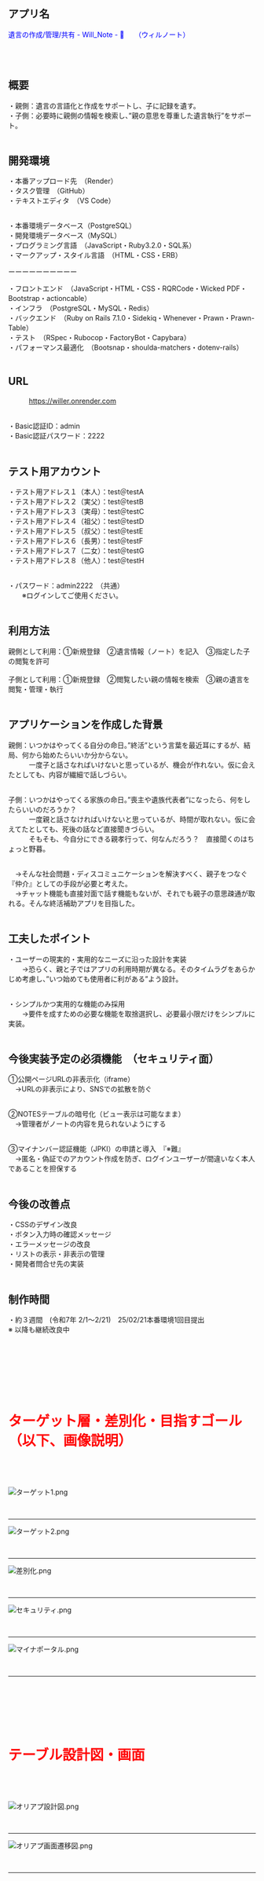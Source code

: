 

## アプリ名
 <p style="color: blue;">遺言の作成/管理/共有 - Will_Note -  📓　　（ウィルノート）</p><br><br>



## 概要
・親側：遺言の言語化と作成をサポートし、子に記録を遺す。<br>
・子側：必要時に親側の情報を検索し、”親の意思を尊重した遺言執行”をサポート。<br><br>



## 開発環境
・本番アップロード先　（Render）<br>
・タスク管理　（GitHub）<br>
・テキストエディタ　（VS Code）<br><br>

・本番環境データベース（PostgreSQL）<br>
・開発環境データベース（MySQL）<br>
・プログラミング言語　（JavaScript・Ruby3.2.0・SQL系）<br>
・マークアップ・スタイル言語　（HTML・CSS・ERB）<br>

ーーーーーーーーーー<br>

・フロントエンド　（JavaScript・HTML・CSS・RQRCode・Wicked PDF・Bootstrap・actioncable）<br>
・インフラ　（PostgreSQL・MySQL・Redis）<br>
・バックエンド　（Ruby on Rails 7.1.0・Sidekiq・Whenever・Prawn・Prawn-Table）<br>
・テスト　（RSpec・Rubocop・FactoryBot・Capybara）<br>
・パフォーマンス最適化　（Bootsnap・shoulda-matchers・dotenv-rails）<br><br>



## URL
　　　https://willer.onrender.com <br><br>

・Basic認証ID：admin<br>
・Basic認証パスワード：2222<br><br>



## テスト用アカウント
・テスト用アドレス１（本人）：test＠testA<br>
・テスト用アドレス２（実父）：test＠testB<br>
・テスト用アドレス３（実母）：test＠testC<br>
・テスト用アドレス４（祖父）：test＠testD<br>
・テスト用アドレス５（叔父）：test＠testE<br>
・テスト用アドレス６（長男）：test＠testF<br>
・テスト用アドレス７（二女）：test＠testG<br>
・テスト用アドレス８（他人）：test＠testH<br><br>

・パスワード：admin2222　（共通）<br>
　　※ログインしてご使用ください。<br><br>



## 利用方法
親側として利用：①新規登録　②遺言情報（ノート）を記入　③指定した子の閲覧を許可<br>
<br>
子側として利用：①新規登録　②閲覧したい親の情報を検索　③親の遺言を閲覧・管理・執行<br><br>



## アプリケーションを作成した背景
親側：いつかはやってくる自分の命日。”終活”という言葉を最近耳にするが、結局、何から始めたらいいか分からない。<br>
　　　一度子と話さなればいけないと思っているが、機会が作れない。仮に会えたとしても、内容が繊細で話しづらい。<br><br>

子側：いつかはやってくる家族の命日。”喪主や遺族代表者”になったら、何をしたらいいのだろうか？<br>
　　　一度親と話さなければいけないと思っているが、時間が取れない。仮に会えてたとしても、死後の話など直接聞きづらい。<br>
　　　そもそも、今自分にできる親孝行って、何なんだろう？　直接聞くのはちょっと野暮。<br><br>

　→そんな社会問題・ディスコミュニケーションを解決すべく、親子をつなぐ『仲介』としての手段が必要と考えた。<br>
　→チャット機能も直接対面で話す機能もないが、それでも親子の意思疎通が取れる。そんな終活補助アプリを目指した。<br><br>


## 工夫したポイント
・ユーザーの現実的・実用的なニーズに沿った設計を実装<br>
　　→恐らく、親と子ではアプリの利用時期が異なる。そのタイムラグをあらかじめ考慮し、”いつ始めても使用者に利がある”よう設計。<br><br>
  
・シンプルかつ実用的な機能のみ採用<br>
　　→要件を成すための必要な機能を取捨選択し、必要最小限だけをシンプルに実装。<br><br>



## 今後実装予定の必須機能　（セキュリティ面）
①公開ページURLの非表示化（iframe）<br>
　→URLの非表示により、SNSでの拡散を防ぐ<br><br>
 
②NOTESテーブルの暗号化（ビュー表示は可能なまま）<br>
　→管理者がノートの内容を見られないようにする<br><br>
 
③マイナンバー認証機能（JPKI）の申請と導入　『※難』　<br>
　→匿名・偽証でのアカウント作成を防ぎ、ログインユーザーが間違いなく本人であることを担保する<br><br>



## 今後の改善点
・CSSのデザイン改良<br>
・ボタン入力時の確認メッセージ<br>
・エラーメッセージの改良<br>
・リストの表示・非表示の管理<br>
・開発者問合せ先の実装<br><br>



## 制作時間
・約３週間　(令和7年 2/1〜2/21)　25/02/21本番環境1回目提出<br>
   ※ 以降も継続改良中<br><br>



<br>
<br>
<br>
<br>
<br>



# <p style="color: red;">ターゲット層・差別化・目指すゴール（以下、画像説明）</p>
<br><br>

![ターゲット1.png](./app/assets/images/ターゲット1.png)

<br>
<hr>


![ターゲット2.png](./app/assets/images/ターゲット2.png)

<br>
<hr>


![差別化.png](./app/assets/images/差別化.png)

<br>
<hr>


![セキュリティ.png](./app/assets/images/セキュリティ.png)

<br>
<hr>


![マイナポータル.png](./app/assets/images/マイナポータル.png)

<br>
<hr>



<br>
<br>
<br>
<br>
<br>



# <p style="color: red;">テーブル設計図・画面</p>
<br><br>



![オリアプ設計図.png](./app/assets/images/オリアプ_テーブル設計図.png)

<br>
<hr>


![オリアプ画面遷移図.png](./app/assets/images/オリアプ_画面遷移図.png)

<br>
<hr>


<br>
<br>
<br>
<br>
<br>




## アプリの操作画面
<br><br>

![ログインページ.png](./app/assets/images/ログインページ.png)

<br>
<hr>


![マイページ.png](./app/assets/images/マイページ.png)

<br>
<hr>


![ノート画面.png](./app/assets/images/ノート画面.png)

<br>
<hr>


![公開ページPDF.png](./app/assets/images/公開ページPDF.png)

<br>
<hr>





<br>
<br>
<br>
<br>
<br>



ーーーーーーーーーーーーーーーーーーーーーーーーーーーーーーーーーーーーーーーーーーーーー

<br>
<br>
<br>
<br>
<br>









# <p style="color: red;">テーブル設計の詳細（以下、カラム一覧）</p>
<br><br>

## 1.users テーブル（ユーザー情報）
| Column                        | Type   | Options     |
| ----------------------------- | ------ | ----------- |
| uuid                          | string | null: false, unique: true |
| email                         | string | null: false, unique: true |
| encrypted_password            | string | null: false |
| first_name                    | string | null: false |
| first_name_furigana           | string | null: false |
| last_name                     | string | null: false |
| last_name_furigana            | string | null: false |
| birthday                      | date   | null: false |
| blood_type                    | string | null: false |
| address                       | string | null: false |
| phone_number                  | string | null: false, unique: true |
| reset_password_token          | string | null: false, unique: true |
| reset_password_sent_at        | datetime | null: true |
| remember_created_at           | datetime | null: true |
| last_logout_at                | datetime | null: true |
| created_at                    | datetime | null: false (t.timestamps) |
| updated_at                    | datetime | null: false (t.timestamps) |


### 1.Association
has_many :notes
has_many :view_permissions, foreign_key: :owner_id, dependent: :destroy
has_many :view_requests, foreign_key: :user_id, dependent: :destroy
has_many :view_accesses_as_owner, class_name: 'ViewAccess', foreign_key: :owner_id, dependent: :destroy
has_many :view_accesses_as_viewer, class_name: 'ViewAccess', foreign_key: :viewer_id, dependent: :destroy


<br>
<hr>


## 2. view_permissions テーブル（閲覧許可情報）
| Column                   | Type       | Options                                   |
| ------------------------ | ---------- | ----------------------------------------- |
| owner_id                 | bigint     | null: false, foreign_key: { to_table: :users } |
| viewer_id                | bigint     | null: false, foreign_key: { to_table: :users } |
| first_name               | string     | null: false |
| first_name_furigana      | string     | null: false |
| last_name                | string     | null: false |
| last_name_furigana       | string     | null: false |
| birthday                 | date       | null: false |
| blood_type               | string     | null: false |
| on_mode                  | string     | null: false, default: “許可” |
| on_timer_value           | integer    | null: false, default: 1 |
| on_timer_unit            | string     | null: false, default: “day” |
| last_logout_at           | datetime   | null: true |


### **2. Association**
belongs_to :owner, class_name: 'User', foreign_key: 'owner_id'
belongs_to :viewer, class_name: 'User', foreign_key: 'viewer_id'


<br>
<hr>


## 3. view_requests テーブル（閲覧申請情報）
| Column              | Type       | Options                                         |
| ------------------- | ---------- | ----------------------------------------------- |
| user_id             | references | null: false, foreign_key: true                 | # 閲覧者
| first_name          | string     | null: false                                    |
| first_name_furigana | string     | null: false                                    |
| last_name           | string     | null: false                                    |
| last_name_furigana  | string     | null: false                                    |
| birthday            | date       | null: false                                    |
| blood_type          | string     | null: false                                    |
| relationship        | string     | null: false                                    |


### **3. Association**
belongs_to :user


<br>
<hr>


## 4. view_accesses テーブル（閲覧アクセス情報）
| Column           | Type       | Options                                         |
| ---------------- | ---------- | ----------------------------------------------- |
| public_page_url  | string     | null: true                                      |
| owner_id         | bigint     | null: false, foreign_key: { to_table: :users }  | # 公開者
| viewer_id        | bigint     | null: false, foreign_key: { to_table: :users }  | # 閲覧者
| last_accessed_at | datetime   | null: true                                      |
| access_count     | integer    | null: false, default: 0                         |
| last_rejected_at | datetime   | null: true                                      |
| rejected_count   | integer    | null: false, default: 0                         |


### **4. Association**
belongs_to :owner, class_name: 'User', foreign_key: 'owner_id'
belongs_to :viewer, class_name: 'User', foreign_key: 'viewer_id'


**✅ インデックス追加**
```ruby
add_index :view_accesses, [:owner_id, :viewer_id], unique: true
```


<br>
<hr>


## 5.notes テーブル（遺言データ）
| Column             | Type       | Options                        |
| ------------------ | ---------- | ------------------------------ |
| user_id            | references | null: false,foreign_key: true  |
| type_1             | string     | null: true                     |
| type_2             | string     | null: true                     |
| type_3             | string     | null: true                     |
| type_4             | string     | null: true                     |
| type_5             | string     | null: true                     |
| issue_1            | string     | null: true                     |
| issue_2            | string     | null: true                     |
| issue_3            | string     | null: true                     |
| issue_4            | string     | null: true                     |
| issue_5            | string     | null: true                     |
| requirement_1      | string     | null: true                     |
| requirement_2      | string     | null: true                     |
| requirement_3      | string     | null: true                     |
| requirement_4      | string     | null: true                     |
| requirement_5      | string     | null: true                     |
| title_1            | string     | null: true                     |
| title_2            | string     | null: true                     |
| title_3            | string     | null: true                     |
| title_4            | string     | null: true                     |
| title_5            | string     | null: true                     |
| content_1          | text       | null: true                     |
| content_2          | text       | null: true                     |
| content_3          | text       | null: true                     |
| content_4          | text       | null: true                     |
| content_5          | text       | null: true                     |
| metadata           | json       | null: true                     |


### 5.Association
belongs_to :user


<br>
<hr>

